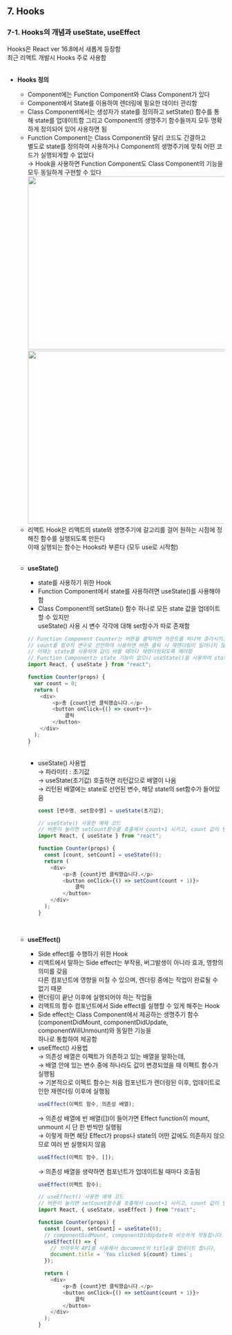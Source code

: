 ## 7. Hooks 
### 7-1. Hooks의 개념과 useState, useEffect  
Hooks은 React ver 16.8에서 새롭게 등장함   
최근 리액트 개발시 Hooks 주로 사용함   
<br>

- **Hooks 정의**   
  * Component에는 Function Component와 Class Component가 있다   
  * Component에서 State를 이용하여 렌더링에 필요한 데이터 관리함   
  * Class Component에서는 생성자가 state를 정의하고 setState() 함수를 통해 state를 업데이트함
    그리고 Component의 생명주기 함수들까지 모두 명확하게 정의되어 있어 사용하면 됨   
  * Function Component는 Class Component와 달리 코드도 간결하고   
    별도로 state를 정의하여 사용하거나 Component의 생명주기에 맞춰 어떤 코드가 실행되게할 수 없었다   
    → Hook을 사용하면 Function Component도 Class Component의 기능을 모두 동일하게 구현할 수 있다   
    <img src="https://user-images.githubusercontent.com/114986832/214828820-247edcc4-0af5-4e31-a247-25d2301b1060.png" width="600" height="400">
    <img src="https://user-images.githubusercontent.com/114986832/214830064-7894744b-8b2d-410c-b9cb-ce0bb7c7df13.png" width="600" height="400">
  *  리액트 Hook은 리액트의 state와 생명주기에 갈고리를 걸어 원하는 시점에 정해진 함수를 실행되도록 만든다   
     이때 실행되는 함수는 Hooks라 부른다 (모두 use로 시작함)   
     <br>

  - **useState()**   
    * state를 사용하기 위한 Hook   
    * Function Component에서 state를 사용하려면 useState()를 사용해야함   
    * Class Component의 setState() 함수 하나로 모든 state 값을 업데이트할 수 있지만   
      useState() 사용 시 변수 각각에 대해 set함수가 따로 존재함   
    ``` javascript
    // Function Component Counter는 버튼을 클릭하면 카운트를 하나씩 증가시키고, 현재 카운트를 보여줌
    // count를 함수의 변수로 선언하여 사용하면 버튼 클릭 시 재렌더링이 일어나지 않아 증가된 count 값이 화면에 표지되지 않음
    // 이때는 state를 사용하여 값이 바뀔 때마다 재렌더링되도록 해야함
    // Function Component는 state 기능이 없으니 useState()을 사용하여 state 선언하고 업데이트해야함
    import React, { useState } from "react";

    function Counter(props) {
      var count = 0;
      return (
        <div>
            <p>총 {count}번 클릭했습니다.</p>
            <button onClick={() => count++}>
                클릭
            </button>
        </div>
      );
    }
    ```
    <br>

    * useState() 사용법   
      → 파라미터 : 초기값   
      → useState(초기값) 호출하면 리턴값으로 배열이 나옴   
      → 리턴된 배열에는 state로 선언된 변수, 해당 state의 set함수가 들어있음 
      ```JavaScript
      const [변수명, set함수명] = useState(초기값);
      ```
      ``` javascript
      // useState() 사용한 예제 코드
      // 버튼이 눌리면 setCount함수를 호출해서 count+1 시키고, count 값이 변경되면 컴포넌트가 재렌더링되면서 화면에 새로운 count 값이 표시됨
      import React, { useState } from "react";

      function Counter(props) {
        const [count, setCount] = useState(0);
        return (
          <div>
              <p>총 {count}번 클릭했습니다.</p>
              <button onClick={() => setCount(count + 1)}>
                  클릭
              </button>
          </div>
        );
      }
      ```
    <br>

  - **useEffect()**   
    * Side effect를 수행하기 위한 Hook   
    * 리액트에서 말하는 Side effect는 부작용, 버그발생이 아니라 효과, 영향의 의미를 갖음   
      다른 컴포넌트에 영향을 미칠 수 있으며, 렌더링 중에는 작업이 완료될 수 없기 때문   
    * 렌더링이 끝난 이후에 실행되어야 하는 작업들   
    * 리액트의 함수 컴포넌트에서 Side effect를 실행할 수 있게 해주는 Hook   
    * Side effect는 Class Component에서 제공하는 생명주기 함수(componentDidMount, componentDidUpdate, componentWillUnmount)와 동일한 기능을   
      하나로 통합하여 제공함   
    * useEffect() 사용법   
      → 의존성 배열은 이펙트가 의존하고 있는 배열을 말하는데,   
      → 배열 안에 있는 변수 중에 하나라도 값이 변경되었을 때 이펙트 함수가 실행됨   
      → 기본적으로 이펙트 함수는 처음 컴포넌트가 렌더링된 이후, 업데이트로 인한 재렌더링 이후에 실행됨   
      ``` JavaScript
      useEffect(이펙트 함수, 의존성 배열);
      ```
      → 의존성 배열에 빈 배열([])이 들어가면 Effect function이 mount, unmount 시 단 한 번씩만 실행됨   
      → 이렇게 하면 해당 Effect가 props나 state의 어떤 값에도 의존하지 않으므로 여러 번 실행되지 않음   
      ``` JavaScript
      useEffect(이펙트 함수, []);
      ```
       → 의존성 배열을 생략하면 컴포넌트가 업데이트될 때마다 호출됨   
      ``` JavaScript
      useEffect(이펙트 함수);
      ```
      ``` javascript
      // useEffect() 사용한 예제 코드
      // 버튼이 눌리면 setCount함수를 호출해서 count+1 시키고, count 값이 변경되면 컴포넌트가 재렌더링되면서 화면에 새로운 count 값이 표시됨
      import React, { useState, useEffect } from "react";

      function Counter(props) {
        const [count, setCount] = useState(0);
        // componentDidMount, componentDidUpdate와 비슷하게 작동합니다.
        useEffect(() => {
          // 브라우저 API를 사용해서 document의 title을 업데이트 합니다.
          document.title = `You clicked ${count} times`;
        });

        return (
          <div>
              <p>총 {count}번 클릭했습니다.</p>
              <button onClick={() => setCount(count + 1)}>
                  클릭
              </button>
          </div>
        );
      }
      ```
    <br>
